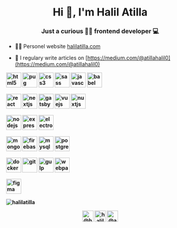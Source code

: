 
<h1 align="center">Hi 👋, I'm Halil Atilla</h1>
<h3 align="center">Just a curious 🕵️‍♂️  frontend developer 💻</h3>

- 👨‍💻 Personel website [halilatilla.com](halilatilla.com)

- 📝 I regulary write articles on [https://medium.com/@atillahalil0](https://medium.com/@atillahalil0)
<b/>
<b/>

<p align="left">
<img src="https://devicons.github.io/devicon/devicon.git/icons/html5/html5-original-wordmark.svg" alt="html5" width="40" height="40"/>
<img src="https://cdn.worldvectorlogo.com/logos/pug.svg" alt="pug" width="40" height="40"/>
<img src="https://devicons.github.io/devicon/devicon.git/icons/css3/css3-original-wordmark.svg" alt="css3" width="40" height="40"/> 
<img src="https://devicons.github.io/devicon/devicon.git/icons/sass/sass-original.svg" alt="sass" width="40" height="40"/>
<img src="https://devicons.github.io/devicon/devicon.git/icons/javascript/javascript-original.svg" alt="javascript" width="40" height="40"/>
<img src="https://www.vectorlogo.zone/logos/babeljs/babeljs-icon.svg" alt="babel" width="40" height="40"/>
<p/>
<img src="https://devicons.github.io/devicon/devicon.git/icons/react/react-original-wordmark.svg" alt="react" width="40" height="40"/>
<img src="https://cdn.worldvectorlogo.com/logos/nextjs-3.svg" alt="nextjs" width="40" height="40"/>
 <img src="https://www.vectorlogo.zone/logos/gatsbyjs/gatsbyjs-icon.svg" alt="gatsby" width="40" height="40"/>
<img src="https://devicons.github.io/devicon/devicon.git/icons/vuejs/vuejs-original-wordmark.svg" alt="vuejs" width="40" height="40"/> 
<img src="https://www.vectorlogo.zone/logos/nuxtjs/nuxtjs-icon.svg" alt="nuxtjs" width="40" height="40"/>
<p/>

 <img src="https://devicons.github.io/devicon/devicon.git/icons/nodejs/nodejs-original-wordmark.svg" alt="nodejs" width="40" height="40"/>
 <img src="https://devicons.github.io/devicon/devicon.git/icons/express/express-original-wordmark.svg" alt="express" width="40" height="40"/> 
 <img src="https://devicons.github.io/devicon/devicon.git/icons/electron/electron-original.svg" alt="electron" width="40" height="40"/> 
 <p/>
<img src="https://devicons.github.io/devicon/devicon.git/icons/mongodb/mongodb-original-wordmark.svg" alt="mongodb" width="40" height="40"/>
<img src="https://www.vectorlogo.zone/logos/firebase/firebase-icon.svg" alt="firebase" width="40" height="40"/> 
<img src="https://devicons.github.io/devicon/devicon.git/icons/mysql/mysql-original-wordmark.svg" alt="mysql" width="40" height="40"/>
 <img src="https://devicons.github.io/devicon/devicon.git/icons/postgresql/postgresql-original-wordmark.svg" alt="postgresql" width="40" height="40"/>
 
 <p/>
 
<img src="https://devicons.github.io/devicon/devicon.git/icons/docker/docker-original-wordmark.svg" alt="docker" width="40" height="40"/> 
 <img src="https://www.vectorlogo.zone/logos/git-scm/git-scm-icon.svg" alt="git" width="40" height="40"/> 
  <img src="https://devicons.github.io/devicon/devicon.git/icons/gulp/gulp-plain.svg" alt="gulp" width="40" height="40"/>
     <img src="https://devicons.github.io/devicon/devicon.git/icons/webpack/webpack-original.svg" alt="webpack" width="40" height="40"/>
 <p/>
<img src="https://www.vectorlogo.zone/logos/figma/figma-icon.svg" alt="figma" width="40" height="40"/>
</p>

<b/>
<b/>
<b/>

<p><img align="center" src="https://github-readme-stats.vercel.app/api/top-langs/?username=halilatilla&layout=compact&hide=html" alt="halilatilla" /></p>

<p align="center">
<a href="https://twitter.com/@halilatilla10" target="blank"><img align="center" src="https://cdn.jsdelivr.net/npm/simple-icons@3.0.1/icons/twitter.svg" alt="@halilatilla10" height="30" width="30" /></a>
<a href="https://linkedin.com/in/halil-atilla-838129151/" target="blank"><img align="center" src="https://cdn.jsdelivr.net/npm/simple-icons@3.0.1/icons/linkedin.svg" alt="halil-atilla-838129151/" height="30" width="30" /></a>
<a href="https://medium.com/@atillahalil0" target="blank"><img align="center" src="https://cdn.jsdelivr.net/npm/simple-icons@3.0.1/icons/medium.svg" alt="@atillahalil0" height="30" width="30" /></a>
</p>
